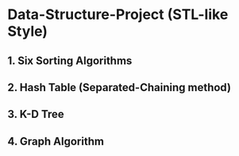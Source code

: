 # Data-Structure-Project (STL-like Style)
## 1. Six Sorting Algorithms 
## 2. Hash Table (Separated-Chaining method)
## 3. K-D Tree
## 4. Graph Algorithm

